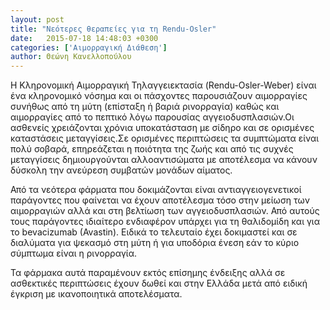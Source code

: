 ```yaml
---
layout: post
title: "Νεότερες θεραπείες για τη Rendu-Osler"
date:   2015-07-18 14:48:03 +0300
categories: ['Αιμορραγική Διάθεση']
author: Θεώνη Κανελλοπούλου
---
```


Η Κληρονομική Αιμορραγική Τηλαγγειεκτασία (Rendu-Osler-Weber) είναι ένα κληρονομικό νόσημα και οι πάσχοντες παρουσιάζουν αιμορραγίες συνήθως από τη μύτη (επίσταξη ή βαριά ρινορραγία) καθώς και αιμορραγίες από το πεπτικό λόγω παρουσίας αγγειοδυσπλασιών.Οι ασθενείς χρειάζονται χρόνια υποκατάσταση με σίδηρο και σε ορισμένες καταστάσεις μεταγγίσεις.Σε ορισμένες περιπτώσεις τα συμπτώματα είναι πολύ σοβαρά, επηρεάζεται η ποιότητα της ζωής και από τις συχνές μεταγγίσεις δημιουργούνται αλλοαντισώματα με αποτέλεσμα να κάνουν δύσκολη την ανεύρεση συμβατών μονάδων αίματος.
<!--break-->

Από τα νεότερα φάρματα που δοκιμάζονται είναι αντιαγγειογενετικοί παράγοντες που φαίνεται να έχουν αποτέλεσμα τόσο στην μείωση των αιμορραγιών αλλά και στη βελτίωση των αγγειοδυσπλασιών. Από αυτούς τους παράγοντες ιδιαίτερο ενδιαφέρον υπάρχει για τη θαλιδομίδη και για το bevacizumab (Avastin). Ειδικά το τελευταίο έχει δοκιμαστεί και σε διαλύματα για ψεκασμό στη μύτη ή για υποδόρια ένεση εάν το κύριο σύμπτωμα είναι η ρινορραγία.

Τα φάρμακα αυτά παραμένουν εκτός επίσημης ένδειξης αλλά σε ασθεκτικές περιπτώσεις έχουν δωθεί και στην Ελλάδα μετά από ειδική έγκριση με ικανοποιητικά αποτελέσματα.

